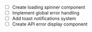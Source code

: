 - [ ] Create loading spinner component
- [ ] Implement global error handling
- [ ] Add toast notifications system
- [ ] Create API error display component